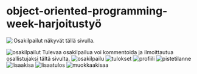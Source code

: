 # object-oriented-programming-week-harjoitustyö
<img align="left" src="https://res.cloudinary.com/kuvapankki/image/upload/c_scale,w_270/v1612700185/Karting-app-github/1.jpg">
Osakilpailut näkyvät tällä sivulla.

![osakilpailut](https://res.cloudinary.com/kuvapankki/image/upload/c_scale,w_270/v1612700185/Karting-app-github/1.jpg)
Tulevaa osakilpailua voi kommentoida ja ilmoittautua osallistujaksi tältä sivulta.
![osakilpailu](https://res.cloudinary.com/kuvapankki/image/upload/c_scale,w_270/v1612700186/Karting-app-github/2.jpg)
![tulokset](https://res.cloudinary.com/kuvapankki/image/upload/c_scale,w_270/v1612700185/Karting-app-github/4.jpg)
![profiili](https://res.cloudinary.com/kuvapankki/image/upload/c_scale,w_270/v1612700185/Karting-app-github/5.jpg)
![pistetilanne](https://res.cloudinary.com/kuvapankki/image/upload/c_scale,w_270/v1612700185/Karting-app-github/6.jpg)
![lisaakisa](https://res.cloudinary.com/kuvapankki/image/upload/c_scale,w_270/v1612700185/Karting-app-github/7.jpg)
![lisaatulos](https://res.cloudinary.com/kuvapankki/image/upload/c_scale,w_270/v1612700185/Karting-app-github/8.jpg)
![muokkaakisaa](https://res.cloudinary.com/kuvapankki/image/upload/c_scale,w_270/v1612700185/Karting-app-github/9.jpg)
